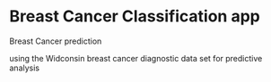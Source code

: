 # Breast Cancer Classification app

Breast Cancer prediction

using the Widconsin breast cancer diagnostic data set for predictive analysis
